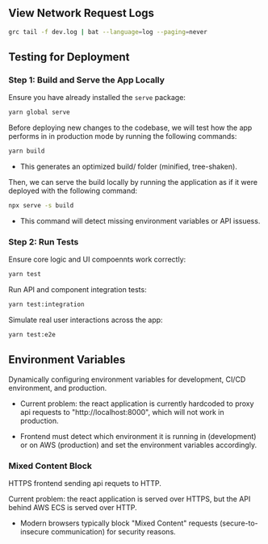 ## View Network Request Logs

```bash
grc tail -f dev.log | bat --language=log --paging=never
```

## Testing for Deployment

### Step 1: Build and Serve the App Locally

Ensure you have already installed the `serve` package:

```bash
yarn global serve
```

Before deploying new changes to the codebase, we will test how the app performs in in production mode by running the following commands:

```bash
yarn build
```

- This generates an optimized build/ folder (minified, tree-shaken).

Then, we can serve the build locally by running the application as if it were deployed with the following command:

```bash
npx serve -s build
```

- This command will detect missing environment variables or API issuess.

### Step 2: Run Tests

Ensure core logic and UI compoennts work correctly:

```bash
yarn test
```

Run API and component integration tests:

```bash
yarn test:integration
```

Simulate real user interactions across the app:

```bash
yarn test:e2e
```

## Environment Variables

Dynamically configuring environment variables for development, CI/CD environment, and production.

- Current problem: the react application is currently hardcoded to proxy api requests to "http://localhost:8000", which will not work in production.

- Frontend must detect which environment it is running in (development) or on AWS (production) and set the environment variables accordingly.

### Mixed Content Block

HTTPS frontend sending api requets to HTTP.

Current problem: the react application is served over HTTPS, but the API behind AWS ECS is served over HTTP.

- Modern browsers typically block "Mixed Content" requests (secure-to-insecure communication) for security reasons.


